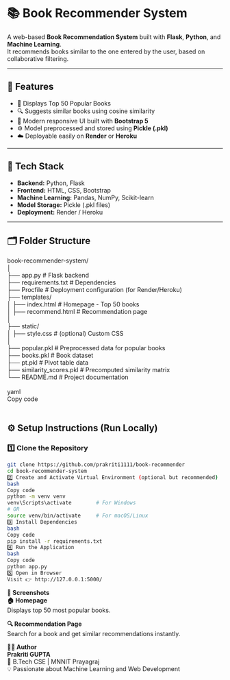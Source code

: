 # 📚 Book Recommender System

A web-based **Book Recommendation System** built with **Flask**, **Python**, and **Machine Learning**.  
It recommends books similar to the one entered by the user, based on collaborative filtering.

---

## 🚀 Features

- 📖 Displays Top 50 Popular Books  
- 🔍 Suggests similar books using cosine similarity  
- 🎨 Modern responsive UI built with **Bootstrap 5**  
- ⚙️ Model preprocessed and stored using **Pickle (.pkl)**  
- ☁️ Deployable easily on **Render** or **Heroku**

---

## 🧠 Tech Stack

- **Backend:** Python, Flask  
- **Frontend:** HTML, CSS, Bootstrap  
- **Machine Learning:** Pandas, NumPy, Scikit-learn  
- **Model Storage:** Pickle (.pkl files)  
- **Deployment:** Render / Heroku  

---

## 🗂️ Folder Structure

book-recommender-system/<br>
│<br>
├── app.py # Flask backend<br>
├── requirements.txt # Dependencies<br>
├── Procfile # Deployment configuration (for Render/Heroku)<br>
├── templates/<br>
│ ├── index.html # Homepage - Top 50 books<br>
│ ├── recommend.html # Recommendation page<br>
│<br>
├── static/<br>
│ ├── style.css # (optional) Custom CSS<br>
│<br>
├── popular.pkl # Preprocessed data for popular books<br>
├── books.pkl # Book dataset<br>
├── pt.pkl # Pivot table data<br>
├── similarity_scores.pkl # Precomputed similarity matrix<br>
└── README.md # Project documentation<br>
<br>
yaml<br>
Copy code<br>
<br>
## ⚙️ Setup Instructions (Run Locally)

### 1️⃣ Clone the Repository
```bash
git clone https://github.com/prakriti1111/book-recommender
cd book-recommender-system
2️⃣ Create and Activate Virtual Environment (optional but recommended)
bash
Copy code
python -m venv venv
venv\Scripts\activate        # For Windows
# OR
source venv/bin/activate     # For macOS/Linux
3️⃣ Install Dependencies
bash
Copy code
pip install -r requirements.txt
4️⃣ Run the Application
bash
Copy code
python app.py
5️⃣ Open in Browser
Visit 👉 http://127.0.0.1:5000/
```
**📸 Screenshots<br>**
**🏠 Homepage**<br>
Displays top 50 most popular books.<br>

**🔍 Recommendation Page**<br>
Search for a book and get similar recommendations instantly.<br>

**🧑‍💻 Author**<br>
**Prakriti GUPTA**<br>
📍 B.Tech CSE | MNNIT Prayagraj<br>
💡 Passionate about Machine Learning and Web Development<br>
